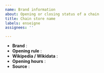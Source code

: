 ```yaml
---
name: Brand information
about: Opening or closing status of a chain
title: Chain store name
labels: enseigne
assignees: ''

---
```


<!--
Thanks for adding your information below
-->

* __Brand__ :                             <!-- brand name of concerned shops -->
* __Opening rule__ :                      <!-- shops closed / shops open as usual / shops open with adapted opening hours (give some details : on appointment, only by delivery...) -->
* __Wikipedia / Wikidata__ :              <!-- (optional) URL to Wikipedia or [Wikidata](https://www.wikidata.org/) page -->
* __Opening hours__ :                     <!-- (optional) URL to web page with opening hours list for shops -->
* __Source__ :                            <!-- URL to web page where you got info from -->
